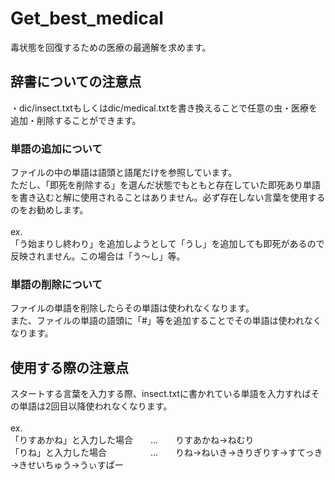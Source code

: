 # Get_best_medical

毒状態を回復するための医療の最適解を求めます。

## 辞書についての注意点

・dic/insect.txtもしくはdic/medical.txtを書き換えることで任意の虫・医療を追加・削除することができます。<br>

### 単語の追加について
ファイルの中の単語は語頭と語尾だけを参照しています。<br>
ただし、「即死を削除する」を選んだ状態でもともと存在していた即死あり単語を書き込むと解に使用されることはありません。必ず存在しない言葉を使用するのをお勧めします。<br>
<br>
ex.<br>
「う始まりし終わり」を追加しようとして「うし」を追加しても即死があるので反映されません。この場合は「う～し」等。<br>

### 単語の削除について
ファイルの単語を削除したらその単語は使われなくなります。<br>
また、ファイルの単語の語頭に「#」等を追加することでその単語は使われなくなります。

## 使用する際の注意点

スタートする言葉を入力する際、insect.txtに書かれている単語を入力すればその単語は2回目以降使われなくなります。<br>
<br>
ex.<br>
「りすあかね」と入力した場合　　…　　りすあかね→ねむり<br>
「りね」と入力した場合　　　　　…　　りね→ねいき→きりぎりす→すてっき→きせいちゅう→うぃすぱー
